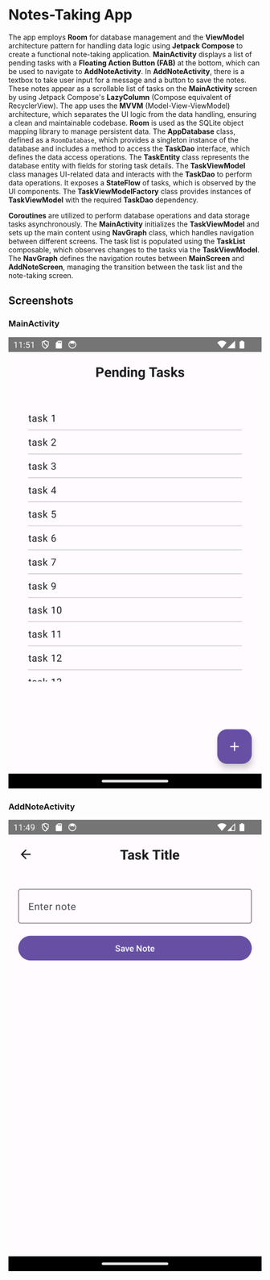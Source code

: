 # Notes-Taking App

The app employs **Room** for database management and the **ViewModel** architecture pattern for handling data logic using **Jetpack Compose** to create a functional note-taking application. 
**MainActivity** displays a list of pending tasks with a **Floating Action Button (FAB)** at the bottom, which can be used to navigate to **AddNoteActivity**. In **AddNoteActivity**, there 
is a textbox to take user input for a message and a button to save the notes. These notes appear as a scrollable list of tasks on the **MainActivity** screen by using Jetpack Compose's 
**LazyColumn** (Compose equivalent of RecyclerView). The app uses the **MVVM** (Model-View-ViewModel) architecture, which separates the UI logic from the data handling, ensuring a clean 
and maintainable codebase. **Room** is used as the SQLite object mapping library to manage persistent data. The **AppDatabase** class, defined as a `RoomDatabase`, which provides a singleton 
instance of the database and includes a method to access the **TaskDao** interface, which defines the data access operations. The **TaskEntity** class represents the database entity with 
fields for storing task details. The **TaskViewModel** class manages UI-related data and interacts with the **TaskDao** to perform data operations. It exposes a **StateFlow** of tasks, 
which is observed by the UI components. The **TaskViewModelFactory** class provides instances of **TaskViewModel** with the required **TaskDao** dependency.

**Coroutines** are utilized to perform database operations and data storage tasks asynchronously. The **MainActivity** initializes the **TaskViewModel** and sets up the main content using 
**NavGraph** class, which handles navigation between different screens. The task list is populated using the **TaskList** composable, which observes changes to the tasks via the **TaskViewModel**. 
The **NavGraph** defines the navigation routes between **MainScreen** and **AddNoteScreen**, managing the transition between the task list and the note-taking screen.

## Screenshots

### MainActivity

![MainActivity Screenshot](images/PendingTasksScreen.png)

### AddNoteActivity

![AddNoteActivity](images/ScreenTaskNote.png)
